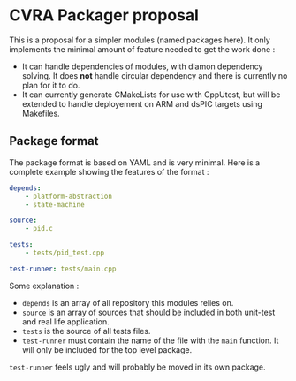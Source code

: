 # CVRA Packager proposal

This is a proposal for a simpler modules (named packages here).
It only implements the minimal amount of feature needed to get the work done :

* It can handle dependencies of modules, with diamon dependency solving. It does **not** handle circular dependency and there is currently no plan for it to do.
* It can currently generate CMakeLists for use with CppUtest, but will be extended to handle deployement on ARM and dsPIC targets using Makefiles.

## Package format
The package format is based on YAML and is very minimal.
Here is a complete example showing the features of the format :

```yaml
depends:
    - platform-abstraction
    - state-machine

source:
    - pid.c

tests:
    - tests/pid_test.cpp

test-runner: tests/main.cpp
```

Some explanation :

* `depends` is an array of all repository this modules relies on.
* `source` is an array of sources that should be included in both unit-test and real life application.
* `tests` is the source of all tests files.
* `test-runner` must contain the name of the file with the `main` function. It will only be included for the top level package.

`test-runner` feels ugly and will probably be moved in its own package.


